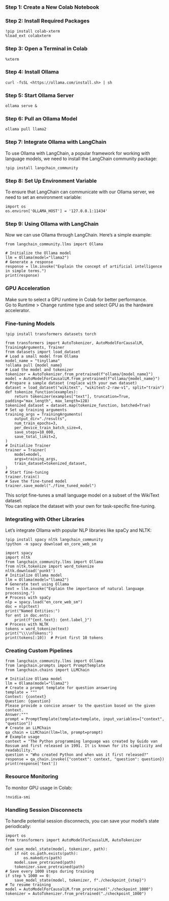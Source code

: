 ### Step 1: Create a New Colab Notebook
### Step 2: Install Required Packages
```
!pip install colab-xterm
%load_ext colabxterm
```
### Step 3: Open a Terminal in Colab
```
%xterm
```
### Step 4: Install Ollama
```
curl -fsSL <https://ollama.com/install.sh> | sh
```
### Step 5: Start Ollama Server
```
ollama serve &
```
### Step 6: Pull an Ollama Model
```
ollama pull llama2
```
### Step 7: Integrate Ollama with LangChain
To use Ollama with LangChain, a popular framework for working with language models, we need to install the LangChain community package:
```
!pip install langchain_community
```
### Step 8: Set Up Environment Variable
To ensure that LangChain can communicate with our Ollama server, we need to set an environment variable:
```
import os
os.environ['OLLAMA_HOST'] = '127.0.0.1:11434'
```
### Step 9: Using Ollama with LangChain
Now we can use Ollama through LangChain. Here’s a simple example:
```
from langchain_community.llms import Ollama

# Initialize the Ollama model
llm = Ollama(model="llama2")
# Generate a response
response = llm.invoke("Explain the concept of artificial intelligence in simple terms.")
print(response)
```
### GPU Acceleration
Make sure to select a GPU runtime in Colab for better performance.    
Go to Runtime > Change runtime type and select GPU as the hardware accelerator.

### Fine-tuning Models
```
!pip install transformers datasets torch
```
```
from transformers import AutoTokenizer, AutoModelForCausalLM, TrainingArguments, Trainer
from datasets import load_dataset
# Load a small model from Ollama
model_name = "tinyllama"
!ollama pull {model_name}
# Load the model and tokenizer
tokenizer = AutoTokenizer.from_pretrained(f"ollama/{model_name}")
model = AutoModelForCausalLM.from_pretrained(f"ollama/{model_name}")
# Prepare a sample dataset (replace with your own dataset)
dataset = load_dataset("wikitext", "wikitext-2-raw-v1", split="train")
def tokenize_function(examples):
    return tokenizer(examples["text"], truncation=True, padding="max_length", max_length=128)
tokenized_dataset = dataset.map(tokenize_function, batched=True)
# Set up training arguments
training_args = TrainingArguments(
    output_dir="./results",
    num_train_epochs=3,
    per_device_train_batch_size=4,
    save_steps=10_000,
    save_total_limit=2,
)
# Initialize Trainer
trainer = Trainer(
    model=model,
    args=training_args,
    train_dataset=tokenized_dataset,
)
# Start fine-tuning
trainer.train()
# Save the fine-tuned model
trainer.save_model("./fine_tuned_model")
```
This script fine-tunes a small language model on a subset of the WikiText dataset.    
You can replace the dataset with your own for task-specific fine-tuning.

### Integrating with Other Libraries
Let’s integrate Ollama with popular NLP libraries like spaCy and NLTK:

```
!pip install spacy nltk langchain_community
!python -m spacy download en_core_web_sm
```
```
import spacy
import nltk
from langchain_community.llms import Ollama
from nltk.tokenize import word_tokenize
nltk.download('punkt')
# Initialize Ollama model
llm = Ollama(model="llama2")
# Generate text using Ollama
text = llm.invoke("Explain the importance of natural language processing.")
# Process with spaCy
nlp = spacy.load("en_core_web_sm")
doc = nlp(text)
print("Named Entities:")
for ent in doc.ents:
    print(f"{ent.text}: {ent.label_}")
# Process with NLTK
tokens = word_tokenize(text)
print("\\\\nTokens:")
print(tokens[:10])  # Print first 10 tokens
```
### Creating Custom Pipelines
```
from langchain_community.llms import Ollama
from langchain.prompts import PromptTemplate
from langchain.chains import LLMChain

# Initialize Ollama model
llm = Ollama(model="llama2")
# Create a prompt template for question answering
template = """
Context: {context}
Question: {question}
Please provide a concise answer to the question based on the given context.
Answer:"""
prompt = PromptTemplate(template=template, input_variables=["context", "question"])
# Create an LLMChain
qa_chain = LLMChain(llm=llm, prompt=prompt)
# Example usage
context = "The Python programming language was created by Guido van Rossum and first released in 1991. It is known for its simplicity and readability."
question = "Who created Python and when was it first released?"
response = qa_chain.invoke({"context": context, "question": question})
print(response['text'])
```
### Resource Monitoring
To monitor GPU usage in Colab:
```
!nvidia-smi
```
### Handling Session Disconnects
To handle potential session disconnects, you can save your model’s state periodically:
```
import os
from transformers import AutoModelForCausalLM, AutoTokenizer

def save_model_state(model, tokenizer, path):
    if not os.path.exists(path):
        os.makedirs(path)
    model.save_pretrained(path)
    tokenizer.save_pretrained(path)
# Save every 1000 steps during training
if step % 1000 == 0:
    save_model_state(model, tokenizer, f"./checkpoint_{step}")
# To resume training
model = AutoModelForCausalLM.from_pretrained("./checkpoint_1000")
tokenizer = AutoTokenizer.from_pretrained("./checkpoint_1000")
```
